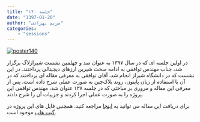 ```yaml
---
title: "جلسه ۱۴۰"
date: "1397-01-20"
author: "مریم بهزادی"
categories:
    - "sessions"
---
```

[![poster140](../../img/posters/poster140.jpg)](../../img/poster140.jpg)

در اولین جلسه ای که در سال ۱۳۹۷ به عنوان صد و چهلمین نشست شیرازلاگ برگزار شد، جناب مهندس توافقی به ادامه مبحث شیرین ارزهای دیجیتالی پرداختند. در این نشست که در دانشگاه شیراز انجام شد، آقای توافقی به معرفی مقاله ای پرداختند که در آن با استفاده از زبان پایتون، روند بلاک‌چین به صورت عملی شرح داده است. پس از معرفی این مقاله و مروری بر مباحثی که در جلسه ۱۳۸ عنوان شد، مهندس توافقی این پروژه را به صورت عملی اجرا کردند و جزییات آن را شرح دادند.


برای دریافت این مقاله می توانید به [اینجا](http://adilmoujahid.com/posts/2018/03/intro-blockchain-bitcoin-python/)
مراجعه کنید. همچنین فایل های این پروژه در 
 [گیت هاب](https://github.com/adilmoujahid/blockchain-python-tutorial)
موجود است.